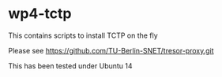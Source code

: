 # wp4-tctp
This contains scripts to install TCTP on the fly

Please see https://github.com/TU-Berlin-SNET/tresor-proxy.git

This has been tested under Ubuntu 14
